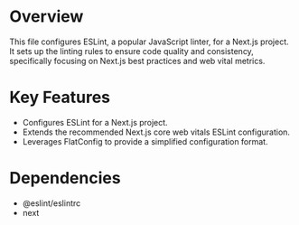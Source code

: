 # Overview

This file configures ESLint, a popular JavaScript linter, for a Next.js project. It sets up the linting rules to ensure code quality and consistency, specifically focusing on Next.js best practices and web vital metrics.

# Key Features

-   Configures ESLint for a Next.js project.
-   Extends the recommended Next.js core web vitals ESLint configuration.
-   Leverages FlatConfig to provide a simplified configuration format.

# Dependencies

-   @eslint/eslintrc
-   next
